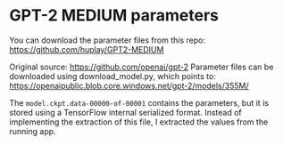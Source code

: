# GPT-2 MEDIUM parameters

You can download the parameter files from this repo: https://github.com/huplay/GPT2-MEDIUM

Original source: https://github.com/openai/gpt-2
Parameter files can be downloaded using download_model.py,
which points to: https://openaipublic.blob.core.windows.net/gpt-2/models/355M/<fileName>

The `model.ckpt.data-00000-of-00001` contains the parameters, but it is stored using a TensorFlow internal serialized format.
Instead of implementing the extraction of this file, I extracted the values from the running app. 
